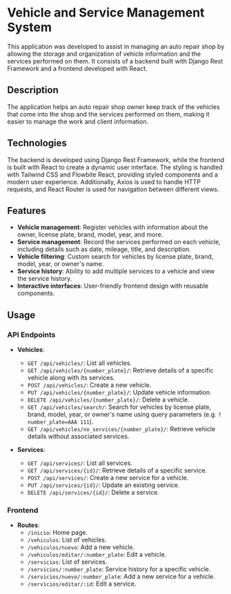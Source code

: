 # Vehicle and Service Management System

This application was developed to assist in managing an auto repair shop by allowing the storage and organization of vehicle information and the services performed on them. It consists of a backend built with Django Rest Framework and a frontend developed with React.

## Description

The application helps an auto repair shop owner keep track of the vehicles that come into the shop and the services performed on them, making it easier to manage the work and client information.

## Technologies

The backend is developed using Django Rest Framework, while the frontend is built with React to create a dynamic user interface. The styling is handled with Tailwind CSS and Flowbite React, providing styled components and a modern user experience. Additionally, Axios is used to handle HTTP requests, and React Router is used for navigation between different views.

## Features

- **Vehicle management**: Register vehicles with information about the owner, license plate, brand, model, year, and more.
- **Service management**: Record the services performed on each vehicle, including details such as date, mileage, title, and description.
- **Vehicle filtering**: Custom search for vehicles by license plate, brand, model, year, or owner's name.
- **Service history**: Ability to add multiple services to a vehicle and view the service history.
- **Interactive interfaces**: User-friendly frontend design with reusable components.

## Usage

### API Endpoints

- **Vehicles**:
  - `GET /api/vehicles/`: List all vehicles.
  - `GET /api/vehicles/{number_plate}/`: Retrieve details of a specific vehicle along with its services.
  - `POST /api/vehicles/`: Create a new vehicle.
  - `PUT /api/vehicles/{number_plate}/`: Update vehicle information.
  - `DELETE /api/vehicles/{number_plate}/`: Delete a vehicle.
  - `GET /api/vehicles/search/`: Search for vehicles by license plate, brand, model, year, or owner's name using query parameters (e.g. `?number_plate=AAA 111`).
  - `GET /api/vehicles/no_services/{number_plate}/`: Retrieve vehicle details without associated services.

- **Services**:
  - `GET /api/services/`: List all services.
  - `GET /api/services/{id}/`: Retrieve details of a specific service.
  - `POST /api/services/`: Create a new service for a vehicle.
  - `PUT /api/services/{id}/`: Update an existing service.
  - `DELETE /api/services/{id}/`: Delete a service.

### Frontend

- **Routes**:
  - `/inicio`: Home page.
  - `/vehiculos`: List of vehicles.
  - `/vehiculos/nuevo`: Add a new vehicle.
  - `/vehiculos/editar/:number_plate`: Edit a vehicle.
  - `/servicios`: List of services.
  - `/servicios/:number_plate`: Service history for a specific vehicle.
  - `/servicios/nuevo/:number_plate`: Add a new service for a vehicle.
  - `/servicios/editar/:id`: Edit a service.
